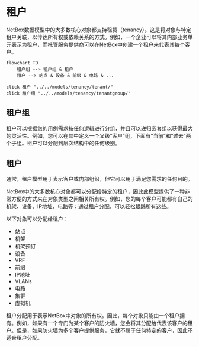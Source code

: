 # 租户

NetBox数据模型中的大多数核心对象都支持租赁（tenancy）。这是将对象与特定租户关联，以传达所有权或依赖关系的方式。例如，一个企业可以将其内部业务单元表示为租户，而托管服务提供商可以在NetBox中创建一个租户来代表其每个客户。

```mermaid
flowchart TD
    租户组 --> 租户组 & 租户
    租户 --> 站点 & 设备 & 前缀 & 电路 & ...

click 租户 "../../models/tenancy/tenant/"
click 租户组 "../../models/tenancy/tenantgroup/"
```

## 租户组

租户可以根据您的用例需求按任何逻辑进行分组，并且可以递归嵌套组以获得最大的灵活性。例如，您可以在其中定义一个父级“客户”组，下面有“当前”和“过去”两个子组。租户可以分配到层次结构中的任何级别。

## 租户

通常，租户模型用于表示客户或内部组织，但它可以用于满足您需求的任何目的。

NetBox中的大多数核心对象都可以分配给特定的租户，因此此模型提供了一种非常方便的方式来在对象类型之间相关所有权。例如，您的每个客户可能都有自己的机架、设备、IP地址、电路等：通过租户分配，可以轻松跟踪所有这些。

以下对象可以分配给租户：

* 站点
* 机架
* 机架预订
* 设备
* VRF
* 前缀
* IP地址
* VLANs
* 电路
* 集群
* 虚拟机

租户分配用于表示NetBox中对象的所有权。因此，每个对象只能由一个租户拥有。例如，如果有一个专门为某个客户的防火墙，您会将其分配给代表该客户的租户。但是，如果防火墙为多个客户提供服务，它就不属于任何特定的客户，因此不适合租户分配。